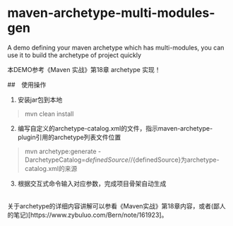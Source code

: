 # maven-archetype-multi-modules-gen
A demo defining your maven archetype which has multi-modules, you can use it to build the archetype of project quickly

本DEMO参考《Maven 实战》第18章 archetype 实现！

##　使用操作

1. 安装jar包到本地

> mvn clean install

2. 编写自定义的archetype-catalog.xml的文件，指示maven-archetype-plugin引用的archetype列表文件位置

> mvn archetype:generate -DarchetypeCatalog=${definedSource}
//${definedSource}为archetype-catalog.xml的来源

3. 根据交互式命令输入对应参数，完成项目骨架自动生成
<br/>
关于archetype的详细内容讲解可以参看《Maven实战》第18章内容，或者(鄙人的笔记)[https://www.zybuluo.com/Bern/note/161923]。


